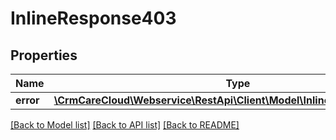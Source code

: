 # InlineResponse403

## Properties
Name | Type | Description | Notes
------------ | ------------- | ------------- | -------------
**error** | [**\CrmCareCloud\Webservice\RestApi\Client\Model\InlineResponse403Error**](InlineResponse403Error.md) |  | [optional] 

[[Back to Model list]](../../README.md#documentation-for-models) [[Back to API list]](../../README.md#documentation-for-api-endpoints) [[Back to README]](../../README.md)

